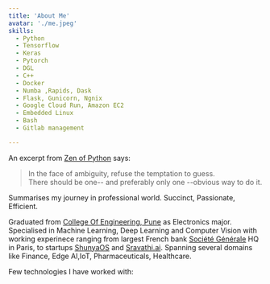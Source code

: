 ```yaml
---
title: 'About Me'
avatar: './me.jpeg'
skills:
  - Python
  - Tensorflow
  - Keras
  - Pytorch
  - DGL
  - C++
  - Docker
  - Numba ,Rapids, Dask
  - Flask, Gunicorn, Ngnix
  - Google Cloud Run, Amazon EC2
  - Embedded Linux
  - Bash 
  - Gitlab management

---
```


An excerpt from [Zen of Python](https://www.python.org/dev/peps/pep-0020/) says:

>In the face of ambiguity, refuse the temptation to guess.  
>There should be one-- and preferably only one --obvious way to do it.

Summarises my journey in professional world. Succinct, Passionate, Efficient.

Graduated from [College Of Engineering, Pune](https://www.coep.org.in/) as Electronics major. Specialised in Machine Learning, Deep Learning and Computer Vision with working experinece ranging from largest French bank [Société Générale](https://www.societegenerale.com/en) HQ in Paris, to startups [ShunyaOS](http://demo.shunyaos.org/) and [Sravathi.ai](http://sravathi.ai/).
Spanning several domains like Finance, Edge AI,IoT, Pharmaceuticals, Healthcare.

Few technologies I have worked with:



